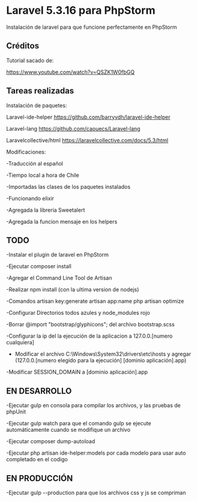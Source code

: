 # Laravel 5.3.16 para PhpStorm

Instalación de laravel para que funcione perfectamente en PhpStorm

## Créditos

Tutorial sacado de:

https://www.youtube.com/watch?v=QSZK1W0fbGQ

## Tareas realizadas

Instalación de paquetes:

Laravel-ide-helper
https://github.com/barryvdh/laravel-ide-helper

Laravel-lang
https://github.com/caouecs/Laravel-lang

Laravelcollective/html
https://laravelcollective.com/docs/5.3/html

Modificaciones:

-Traducción al español

-Tiempo local a hora de Chile

-Importadas las clases de los paquetes instalados

-Funcionando elixir

-Agregada la libreria Sweetalert 

-Agregada la funcion mensaje en los helpers


## TODO

-Instalar el plugin de laravel en PhpStorm

-Ejecutar composer install

-Agregar el Command Line Tool de Artisan

-Realizar npm install (con la ultima version de nodejs)

-Comandos artisan key:generate  artisan app:name php artisan optimize

-Configurar Directorios todos azules y node_modules rojo

-Borrar @import "bootstrap/glyphicons"; del archivo bootstrap.scss

-Configurar la ip del la ejecución de la aplicacion a 127.0.0.[numero cualquiera]

- Modificar el archivo C:\Windows\System32\drivers\etc\hosts y agregar (127.0.0.[numero elegido para la ejecución] [dominio aplicación].app)

-Modificar SESSION_DOMAIN a [dominio aplicación].app

## EN DESARROLLO

-Ejecutar gulp en consola para compilar los archivos, y las pruebas de phpUnit

-Ejecutar gulp watch para que el comando gulp se ejecute automáticamente cuando se modifique un archivo

-Ejecutar composer dump-autoload

-Ejecutar php artisan ide-helper:models por cada modelo para usar auto completado en el codigo

## EN PRODUCCIÓN

-Ejecutar gulp --production para que los archivos css y js se compriman